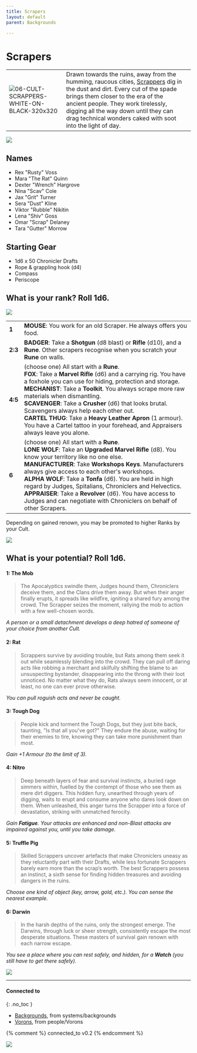```yaml
---
title: Scrapers
layout: default
parent: Backgrounds

---
```


# Scrapers

|                                                                                                                |                                                                                                                                                                                                                                                                                                                                                            |     |
| -------------------------------------------------------------------------------------------------------------- | ---------------------------------------------------------------------------------------------------------------------------------------------------------------------------------------------------------------------------------------------------------------------------------------------------------------------------------------------------------- | --- |
| ![06-CULT-SCRAPPERS-WHITE-ON-BLACK-320x320](../../../imgs/icons/06-CULT-SCRAPPERS-WHITE-ON-BLACK-320x320.webp) | Drawn towards the ruins, away from the humming, raucous cities, [Scrappers](https://degenesis.com/world/cults/scrappers) dig in the dust and dirt. Every cut of the spade brings them closer to the era of the ancient people. They work tirelessly, digging all the way down until they can drag technical wonders caked with soot into the light of day. |     |

![](https://a.storyblok.com/f/72501/2715x3840/59d5c5c899/006-scrappers-archetype.jpg)

## Names

- Rex "Rusty" Voss
- Mara "The Rat" Quinn
- Dexter "Wrench" Hargrove
- Nina "Scav" Cole
- Jax "Grit" Turner
- Sera "Dust" Kline
- Viktor "Rubble" Nikitin
- Lena "Shiv" Goss
- Omar "Scrap" Delaney
- Tara "Gutter" Morrow

## Starting Gear

- 1d6 x 50 Chronicler Drafts
- Rope & grappling hook (d4)
- Compass
- Periscope

## What is your rank? Roll 1d6.

![](https://i.imgur.com/KFQ3EBG.png)

|         |                                                                                                                                                                                                                                                                                                                                                                                                                                                                                                                           |
| ------- | ------------------------------------------------------------------------------------------------------------------------------------------------------------------------------------------------------------------------------------------------------------------------------------------------------------------------------------------------------------------------------------------------------------------------------------------------------------------------------------------------------------------------- |
| **1**   | **MOUSE**: You work for an old Scraper. He always offers you food.                                                                                                                                                                                                                                                                                                                                                                                                                                                        |
| **2:3** | **BADGER**: Take a **Shotgun** (d8 blast) or **Rifle** (d10), and a **Rune**. Other scrapers recognise when you scratch your **Rune** on walls.                                                                                                                                                                                                                                                                                                                                                                           |
| **4:5** | (choose one) All start with a **Rune**.<br>**FOX**: Take a **Marvel Rifle** (d6) and a carrying rig. You have a foxhole you can use for hiding, protection and storage.<br>**MECHANIST**: Take a **Toolkit**. You always scrape more raw materials when dismantling.<br>**SCAVENGER**: Take a **Crusher** (d6) that looks brutal. Scavengers always help each other out.<br>**CARTEL THUG**: Take a **Heavy Leather Apron** (1 armour). You have a Cartel tattoo in your forehead, and Appraisers always leave you alone. |
| **6**   | (choose one) All start with a **Rune**.<br>**LONE WOLF**: Take an **Upgraded Marvel Rifle** (d8). You know your territory like no one else.<br>**MANUFACTURER**: Take **Workshops Keys**. Manufacturers always give access to each other's workshops.<br>**ALPHA WOLF**: Take a **Tonfa** (d6). You are held in high regard by Judges, Spitalians, Chroniclers and Helvectics.<br>**APPRAISER**: Take a **Revolver** (d6). You have access to Judges and can negotiate with Chroniclers on behalf of other Scrapers.      |


Depending on gained renown, you may be promoted to higher Ranks by your Cult.

![](https://i.imgur.com/xcLiuvS.png)

## What is your potential? Roll 1d6.

#### 1: The Mob 

> The Apocalyptics swindle them, Judges hound them, Chroniclers deceive them, and the Clans drive them away. But when their anger finally erupts, it spreads like wildfire, igniting a shared fury among the crowd. The Scrapper seizes the moment, rallying the mob to action with a few well-chosen words.

*A person or a small detachment develops a deep hatred of someone of your choice from another Cult.*

#### 2: Rat

> Scrappers survive by avoiding trouble, but Rats among them seek it out while seamlessly blending into the crowd. They can pull off daring acts like robbing a merchant and skilfully shifting the blame to an unsuspecting bystander, disappearing into the throng with their loot unnoticed. No matter what they do, Rats always seem innocent, or at least, no one can ever prove otherwise.

*You can pull roguish acts and never be caught.*

#### 3: Tough Dog

> People kick and torment the Tough Dogs, but they just bite back, taunting, "Is that all you've got?" They endure the abuse, waiting for their enemies to tire, knowing they can take more punishment than most.

*Gain +1 Armour (to the limit of 3).*

#### 4: Nitro

> Deep beneath layers of fear and survival instincts, a buried rage simmers within, fuelled by the contempt of those who see them as mere dirt diggers. This hidden fury, unearthed through years of digging, waits to erupt and consume anyone who dares look down on them. When unleashed, this anger turns the Scrapper into a force of devastation, striking with unmatched ferocity.

*Gain **Fatigue**. Your attacks are enhanced and non-Blast attacks are impaired against you, until you take damage.*

#### 5: Truffle Pig

> Skilled Scrappers uncover artefacts that make Chroniclers uneasy as they reluctantly part with their Drafts, while less fortunate Scrappers barely earn more than the scrap’s worth. The best Scrappers possess an instinct, a sixth sense for finding hidden treasures and avoiding dangers in the ruins.

*Choose one kind of object (key, arrow, gold, etc.). You can sense the nearest example.*

#### 6: Darwin

> In the harsh depths of the ruins, only the strongest emerge. The Darwins, through luck or sheer strength, consistently escape the most desperate situations. These masters of survival gain renown with each narrow escape.

*You see a place where you can rest safely, and hidden, for a **Watch** (you still have to get there safely).*


![](https://i.imgur.com/TA3vnRv.png)


---
#### Connected to
{: .no_toc }

<!-- QueryToSerialize: LIST without ID "["+ title + "](https://terra-campaigns.github.io/" + regexreplace(file.path, ".md", "") + ")" + ", from " + regexreplace(file.folder, "^[^\/]*\/", "") FROM ([[]]) OR outgoing([[]]) WHERE (file.path != this.file.path AND title != null) SORT file.folder DESC -->
<!-- SerializedQuery: LIST without ID "["+ title + "](https://terra-campaigns.github.io/" + regexreplace(file.path, ".md", "") + ")" + ", from " + regexreplace(file.folder, "^[^\/]*\/", "") FROM ([[]]) OR outgoing([[]]) WHERE (file.path != this.file.path AND title != null) SORT file.folder DESC -->
- [Backgrounds](https://terra-campaigns.github.io/degenesis/systems/backgrounds/index), from systems/backgrounds
- [Vorons](https://terra-campaigns.github.io/degenesis/people/Vorons/index), from people/Vorons
<!-- SerializedQuery END -->


{% comment %}
connected_to v0.2
{% endcomment %}

![](https://img2.storyblok.com/3492x1964/filters:quality(90)/f/72501/3508x1973/32682ccbb9/opener-scrappers.jpg)